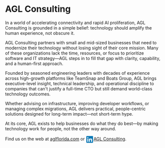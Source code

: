# AGL Consulting
In a world of accelerating connectivity and rapid AI proliferation, AGL Consulting is grounded in a simple belief: technology should amplify the human experience, not obscure it.

AGL Consulting partners with small and mid-sized businesses that need to modernize their technology without losing sight of their core mission. Many of these organizations lack the time, resources, or focus to prioritize software and IT strategy—AGL steps in to fill that gap with clarity, capability, and a human-first approach.

Founded by seasoned engineering leaders with decades of experience across high-growth platforms like TeamSnap and Boats Group, AGL brings executive-level insight, technical leadership, and operational discipline to companies that can't justify a full-time CTO but still demand world-class technology outcomes.

Whether advising on infrastructure, improving developer workflows, or managing complex migrations, AGL delivers practical, people-centric solutions designed for long-term impact—not short-term hype.

At its core, AGL exists to help businesses do what they do best—by making technology work for people, not the other way around.

Find us on the web at [aglflorida.com](https://aglflorida.com/) or [<svg xmlns="http://www.w3.org/2000/svg" viewBox="0 0 448 512" width="25" height="25" style="fill:#0077B5; vertical-align:middle;"><!--!Font Awesome Free 6.7.2 by @fontawesome - https://fontawesome.com License - https://fontawesome.com/license/free Copyright 2025 Fonticons, Inc.--><path d="M416 32H31.9C14.3 32 0 46.5 0 64.3v383.4C0 465.5 14.3 480 31.9 480H416c17.6 0 32-14.5 32-32.3V64.3c0-17.8-14.4-32.3-32-32.3zM135.4 416H69V202.2h66.5V416zm-33.2-243c-21.3 0-38.5-17.3-38.5-38.5S80.9 96 102.2 96c21.2 0 38.5 17.3 38.5 38.5 0 21.3-17.2 38.5-38.5 38.5zm282.1 243h-66.4V312c0-24.8-.5-56.7-34.5-56.7-34.6 0-39.9 27-39.9 54.9V416h-66.4V202.2h63.7v29.2h.9c8.9-16.8 30.6-34.5 62.9-34.5 67.2 0 79.7 44.3 79.7 101.9V416z"/></svg>AGL Consulting](https://www.linkedin.com/company/106516587).

